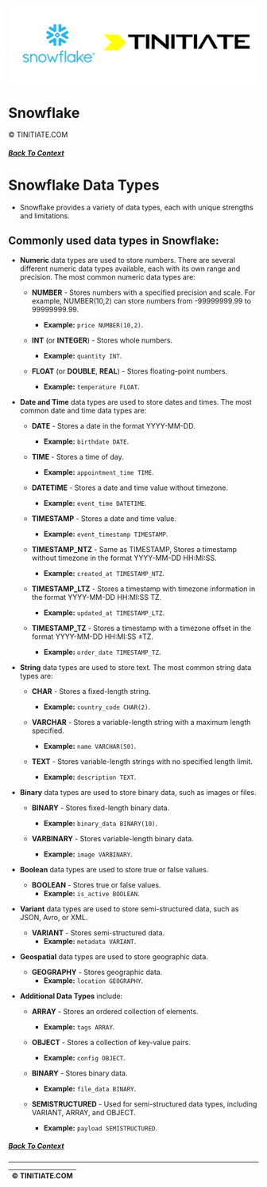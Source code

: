 ![Snowflake Tinitiate Image](snowflake_tinitiate.png)

# Snowflake
&copy; TINITIATE.COM

##### [Back To Context](./README.md)

# Snowflake Data Types
* Snowflake provides a variety of data types, each with unique strengths and limitations.

## Commonly used data types in Snowflake:
* **Numeric** data types are used to store numbers. There are several different numeric data types available, each with its own range and precision. The most common numeric data types are:

    * **NUMBER** - Stores numbers with a specified precision and scale. For example, NUMBER(10,2) can store numbers from -99999999.99 to 99999999.99.
        * **Example:** `price NUMBER(10,2)`.

    * **INT** (or **INTEGER**) - Stores whole numbers.
        * **Example:** `quantity INT`.

    * **FLOAT** (or **DOUBLE**, **REAL**) - Stores floating-point numbers.
        * **Example:** `temperature FLOAT`.

* **Date and Time** data types are used to store dates and times. The most common date and time data types are:
    * **DATE** - Stores a date in the format YYYY-MM-DD.
        * **Example:** `birthdate DATE`.

    * **TIME** - Stores a time of day.
        * **Example:** `appointment_time TIME`.

    * **DATETIME** - Stores a date and time value without timezone.
        * **Example:** `event_time DATETIME`.
    
    * **TIMESTAMP** - Stores a date and time value.
        * **Example:** `event_timestamp TIMESTAMP`.

    * **TIMESTAMP_NTZ** - Same as TIMESTAMP, Stores a timestamp without timezone in the format YYYY-MM-DD HH:MI:SS.
        * **Example:** `created_at TIMESTAMP_NTZ`.

    * **TIMESTAMP_LTZ** - Stores a timestamp with timezone information in the format YYYY-MM-DD HH:MI:SS TZ.
        * **Example:** `updated_at TIMESTAMP_LTZ`.

    * **TIMESTAMP_TZ** - Stores a timestamp with a timezone offset in the format YYYY-MM-DD HH:MI:SS ±TZ.
        * **Example:** `order_date TIMESTAMP_TZ`.

* **String** data types are used to store text. The most common string data types are:
    * **CHAR** - Stores a fixed-length string.
        * **Example:** `country_code CHAR(2)`.

    * **VARCHAR** - Stores a variable-length string with a maximum length specified.
        * **Example:** `name VARCHAR(50)`.

    * **TEXT** - Stores variable-length strings with no specified length limit.
        * **Example:** `description TEXT`.

* **Binary** data types are used to store binary data, such as images or files.
    * **BINARY** - Stores fixed-length binary data.
        * **Example:** `binary_data BINARY(10)`.

    * **VARBINARY** - Stores variable-length binary data.
        * **Example:** `image VARBINARY`.

* **Boolean** data types are used to store true or false values.
    * **BOOLEAN** - Stores true or false values.
        * **Example:** `is_active BOOLEAN`.

* **Variant** data types are used to store semi-structured data, such as JSON, Avro, or XML.
    * **VARIANT** - Stores semi-structured data.
        * **Example:** `metadata VARIANT`.

* **Geospatial** data types are used to store geographic data.
    * **GEOGRAPHY** - Stores geographic data.
        * **Example:** `location GEOGRAPHY`.

* **Additional Data Types** include:
    * **ARRAY** - Stores an ordered collection of elements.
        * **Example:** `tags ARRAY`.
    
    * **OBJECT** - Stores a collection of key-value pairs.
        * **Example:** `config OBJECT`.

    * **BINARY** - Stores binary data.
        * **Example:** `file_data BINARY`.
    
    * **SEMISTRUCTURED** - Used for semi-structured data types, including VARIANT, ARRAY, and OBJECT.
        * **Example:** `payload SEMISTRUCTURED`.

##### [Back To Context](./README.md)
***
| &copy; TINITIATE.COM |
|----------------------|